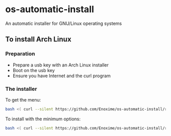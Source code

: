# os-automatic-install
An automatic installer for GNU/Linux operating systems

## To install Arch Linux

### Preparation

- Prepare a usb key with an Arch Linux installer
- Boot on the usb key
- Ensure you have Internet and the curl program

### The installer

To get the menu:
```bash
bash <( curl --silent https://github.com/Enoxime/os-automatic-install/raw/main/arch_linux.sh ) -h
```

To install with the minimum options:
```bash
bash <( curl --silent https://github.com/Enoxime/os-automatic-install/raw/main/arch_linux.sh ) -r 'ROOT_PASSWORD_HERE' -u 'YOUR_USERNAME' -p 'YOUR_PASSWORD'
```
